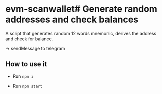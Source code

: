 # evm-scanwallet# Generate random addresses and check balances

A script that generates random 12 words mnemonic, derives the address and check for balance. <br>

-> sendMessage to telegram

## How to use it

- Run `npm i`


- Run `npm start`
